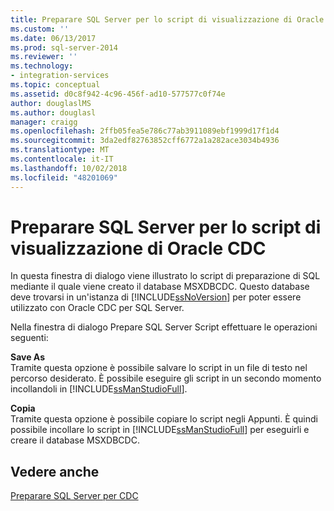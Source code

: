```yaml
---
title: Preparare SQL Server per lo script di visualizzazione di Oracle CDC | Microsoft Docs
ms.custom: ''
ms.date: 06/13/2017
ms.prod: sql-server-2014
ms.reviewer: ''
ms.technology:
- integration-services
ms.topic: conceptual
ms.assetid: d0c8f942-4c96-456f-ad10-577577c0f74e
author: douglaslMS
ms.author: douglasl
manager: craigg
ms.openlocfilehash: 2ffb05fea5e786c77ab3911089ebf1999d17f1d4
ms.sourcegitcommit: 3da2edf82763852cff6772a1a282ace3034b4936
ms.translationtype: MT
ms.contentlocale: it-IT
ms.lasthandoff: 10/02/2018
ms.locfileid: "48201069"
---
```

# <a name="prepare-sql-server-for-oracle-cdc-view-script"></a>Preparare SQL Server per lo script di visualizzazione di Oracle CDC
  In questa finestra di dialogo viene illustrato lo script di preparazione di SQL mediante il quale viene creato il database MSXDBCDC. Questo database deve trovarsi in un'istanza di [!INCLUDE[ssNoVersion](../../includes/ssnoversion-md.md)] per poter essere utilizzato con Oracle CDC per SQL Server.  
  
 Nella finestra di dialogo Prepare SQL Server Script effettuare le operazioni seguenti:  
  
 **Save As**  
 Tramite questa opzione è possibile salvare lo script in un file di testo nel percorso desiderato. È possibile eseguire gli script in un secondo momento incollandoli in [!INCLUDE[ssManStudioFull](../../includes/ssmanstudiofull-md.md)].  
  
 **Copia**  
 Tramite questa opzione è possibile copiare lo script negli Appunti. È quindi possibile incollare lo script in [!INCLUDE[ssManStudioFull](../../includes/ssmanstudiofull-md.md)] per eseguirli e creare il database MSXDBCDC.  
  
## <a name="see-also"></a>Vedere anche  
 [Preparare SQL Server per CDC](prepare-sql-server-for-cdc.md)  
  
  
